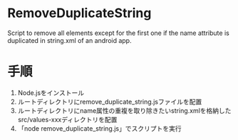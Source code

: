# RemoveDuplicateString
Script to remove all elements except for the first one if the name attribute is duplicated in string.xml of an android app.

# 手順
1. Node.jsをインストール
2. ルートディレクトリにremove_duplicate_string.jsファイルを配置
3. ルートディレクトリにname属性の重複を取り除きたいstring.xmlを格納したsrc/values-xxxディレクトリを配置
4. 「node remove_duplicate_string.js」でスクリプトを実行
